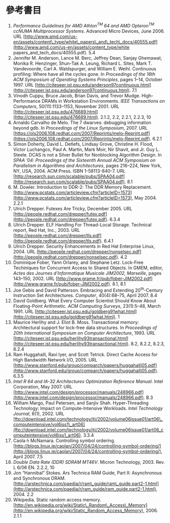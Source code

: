 # 參考書目

1. *Performance Guidelines for AMD Athlon<sup>TM</sup> 64 and AMD Opteron<sup>TM</sup> ccNUMA Multiprocessor Systems*. Advanced Micro Devices, June 2006. URL [http://www.amd.com/us-en/assets/content\_type/white\_papers\_and\_tech\_docs/40555.pdf](http://www.amd.com/us-en/assets/content_type/white papers_and_tech_docs/40555.pdf). 5.4
2. Jennifer M. Anderson, Lance M. Berc, Jeffrey Dean, Sanjay Ghemawat, Monika R. Henzinger, Shun-Tak A. Leung, Richard L. Sites, Mark T. Vandevoorde, Carl A. Waldspurger, and William E. Weihl. Continuous profiling: Where have all the cycles gone. In *Proceedings of the 16th ACM Symposium of Operating Systems Principles*, pages 1–14, October 1997. URL [http://citeseer.ist.psu.edu/anderson97continuous.html](http://citeseer.ist.psu.edu/anderson97continuous.html). 7.1
3. Vinodh Cuppu, Bruce Jacob, Brian Davis, and Trevor Mudge. High-Performance DRAMs in Workstation Environments. *IEEE Transactions on Computers*, 50(11):1133–1153, November 2001. URL [http://citeseer.ist.psu.edu/476689.html](http://citeseer.ist.psu.edu/476689.html). 2.1.2, 2.2, 2.2.1, 2.2.3, 10
4. Arnaldo Carvalho de Melo. The 7 dwarves: debugging information beyond gdb. In *Proceedings of the Linux Symposium*, 2007. URL [https://ols2006.108.redhat.com/2007/Reprints/melo-Reprint.pdf](https://ols2006.108.redhat.com/2007/Reprints/melo-Reprint.pdf). 6.2.1
5. Simon Doherty, David L. Detlefs, Lindsay Grove, Christine H. Flood, Victor Luchangco, Paul A. Martin, Mark Moir, Nir Shavit, and Jr. Guy L. Steele. DCAS is not a Silver Bullet for Nonblocking Algorithm Design. In *SPAA ’04: Proceedings of the Sixteenth Annual ACM Symposium on Parallelism in Algorithms and Architectures*, pages 216–224, New York, NY, USA, 2004. ACM Press. ISBN 1-58113-840-7. URL [http://research.sun.com/scalable/pubs/SPAA04.pdf](http://research.sun.com/scalable/pubs/SPAA04.pdf). 8.1
6. M. Dowler. Introduction to DDR-2: The DDR Memory Replacement. [http://www.pcstats.com/articleview.cfm?articleID=1573](http://www.pcstats.com/articleview.cfm?articleID=1573), May 2004. 2.2.1
7. Ulrich Drepper. Futexes Are Tricky, December 2005. URL [http://people.redhat.com/drepper/futex.pdf](http://people.redhat.com/drepper/futex.pdf). 6.3.4
8. Ulrich Drepper. ELF Handling For Thread-Local Storage. Technical report, Red Hat, Inc., 2003. URL [http://people.redhat.com/drepper/tls.pdf](http://people.redhat.com/drepper/tls.pdf). 6.4.1
9. Ulrich Drepper. Security Enhancements in Red Hat Enterprise Linux, 2004. URL [http://people.redhat.com/drepper/nonselsec.pdf](http://people.redhat.com/drepper/nonselsec.pdf). 4.2
10. Dominique Fober, Yann Orlarey, and Stephane Letz. Lock-Free Techiniques for Concurrent Access to Shared Objects. In GMEM, editor, *Actes des Journes d’Informatique Musicale JIM2002, Marseille*, pages 143–150, 2002. URL [http://www.grame.fr/pub/fober-JIM2002.pdf](http://www.grame.fr/pub/fober-JIM2002.pdf). 8.1, 8.1
11. Joe Gebis and David Patterson. Embracing and Extending 20<sup>th</sup>-Century Instruction Set Architectures. *Computer*, 40(4):68–75, April 2007. 8.4
12. David Goldberg. What Every Computer Scientist Should Know About Floating-Point Arithmetic. *ACM Computing Surveys*, 23(1):5–48, March 1991. URL [http://citeseer.ist.psu.edu/goldberg91what.html](http://citeseer.ist.psu.edu/goldberg91what.html). 1
13. Maurice Herlihy and J. Eliot B. Moss. Transactional memory: Architectural support for lock-free data structures. In *Proceedings of 20th International Symposium on Computer Architecture*, 1993. URL [http://citeseer.ist.psu.edu/herlihy93transactional.html](http://citeseer.ist.psu.edu/herlihy93transactional.html). 8.2, 8.2.2, 8.2.3, 8.2.4
14. Ram Huggahalli, Ravi Iyer, and Scott Tetrick. Direct Cache Access for High Bandwidth Network I/O, 2005. URL [http://www.stanford.edu/group/comparch/papers/huggahalli05.pdf](http://www.stanford.edu/group/comparch/papers/huggahalli05.pdf). 6.3.5
15. *Intel R 64 and IA-32 Architectures Optimization Reference Manual*. Intel Corporation, May 2007. URL [http://www.intel.com/design/processor/manuals/248966.pdf](http://www.intel.com/design/processor/manuals/248966.pdf). B.3
16. William Margo, Paul Petersen, and Sanjiv Shah. Hyper-Threading Technology: Impact on Compute-Intensive Workloads. *Intel Technology Journal*, 6(1), 2002. URL [ftp://download.intel.com/technology/itj/2002/volume06issue01/art06\_computeintensive/vol6iss1\_art06](ftp://download.intel.com/technology/itj/2002/volume06issue01/art06_computeintensive/vol6iss1_art06). 3.3.4
17. Caola ́n McNamara. Controlling symbol ordering. [http://blogs.linux.ie/caolan/2007/04/24/controlling-symbol-ordering/](http://blogs.linux.ie/caolan/2007/04/24/controlling-symbol-ordering/), April 2007. 7.5
18. *Double Data Rate (DDR) SDRAM MT46V*. Micron Technology, 2003. Rev. L 6/06 EN. 2.2.2, 10
19. Jon “Hannibal” Stokes. Ars Technica RAM Guide, Part II: Asynchronous and Synchronous DRAM. [http://arstechnica.com/paedia/r/ram\_guide/ram\_guide.part2-1.html](http://arstechnica.com/paedia/r/ram_guide/ram_guide.part2-1.html), 2004. 2.2
20. Wikipedia. Static random access memory. [http://en.wikipedia.org/wiki/Static\_Random\_Access\_Memory](http://en.wikipedia.org/wiki/Static_Random_Access_Memory), 2006. 2.1.1

